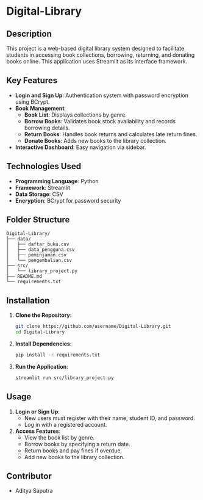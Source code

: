 # Digital-Library

## Description
This project is a web-based digital library system designed to facilitate students in accessing book collections, borrowing, returning, and donating books online. This application uses Streamlit as its interface framework.

## Key Features
- **Login and Sign Up**: Authentication system with password encryption using BCrypt.
- **Book Management**:
  - **Book List**: Displays collections by genre.
  - **Borrow Books**: Validates book stock availability and records borrowing details.
  - **Return Books**: Handles book returns and calculates late return fines.
  - **Donate Books**: Adds new books to the library collection.
- **Interactive Dashboard**: Easy navigation via sidebar.

## Technologies Used
- **Programming Language**: Python
- **Framework**: Streamlit
- **Data Storage**: CSV
- **Encryption**: BCrypt for password security

## Folder Structure
```
Digital-Library/
├── data/
│   ├── daftar_buku.csv
│   ├── data_pengguna.csv
│   ├── peminjaman.csv
│   └── pengembalian.csv
├── src/
│   └── library_project.py
├── README.md
└── requirements.txt
```

## Installation
1. **Clone the Repository**:
   ```bash
   git clone https://github.com/username/Digital-Library.git
   cd Digital-Library
   ```
2. **Install Dependencies**:
   ```bash
   pip install -r requirements.txt
   ```
3. **Run the Application**:
   ```bash
   streamlit run src/library_project.py
   ```

## Usage
1. **Login or Sign Up**:
   - New users must register with their name, student ID, and password.
   - Log in with a registered account.
2. **Access Features**:
   - View the book list by genre.
   - Borrow books by specifying a return date.
   - Return books and pay fines if overdue.
   - Add new books to the library collection.

## Contributor
- Aditya Saputra
